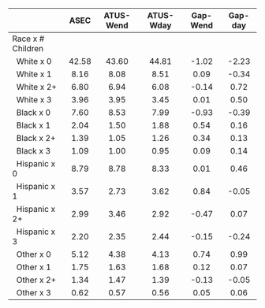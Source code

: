 
|                      |         ASEC |    ATUS-Wend |    ATUS-Wday |     Gap-Wend |      Gap-day |
| -------------------- | :----------: | :----------: | :----------: | :----------: | :----------: |
| Race x # Children    |              |              |              |              |              |
| &nbsp;&nbsp;White x 0 |        42.58 |        43.60 |        44.81 |        -1.02 |        -2.23 |
| &nbsp;&nbsp;White x 1 |         8.16 |         8.08 |         8.51 |         0.09 |        -0.34 |
| &nbsp;&nbsp;White x 2+ |         6.80 |         6.94 |         6.08 |        -0.14 |         0.72 |
| &nbsp;&nbsp;White x 3 |         3.96 |         3.95 |         3.45 |         0.01 |         0.50 |
| &nbsp;&nbsp;Black x 0 |         7.60 |         8.53 |         7.99 |        -0.93 |        -0.39 |
| &nbsp;&nbsp;Black x 1 |         2.04 |         1.50 |         1.88 |         0.54 |         0.16 |
| &nbsp;&nbsp;Black x 2+ |         1.39 |         1.05 |         1.26 |         0.34 |         0.13 |
| &nbsp;&nbsp;Black x 3 |         1.09 |         1.00 |         0.95 |         0.09 |         0.14 |
| &nbsp;&nbsp;Hispanic x 0 |         8.79 |         8.78 |         8.33 |         0.01 |         0.46 |
| &nbsp;&nbsp;Hispanic x 1 |         3.57 |         2.73 |         3.62 |         0.84 |        -0.05 |
| &nbsp;&nbsp;Hispanic x 2+ |         2.99 |         3.46 |         2.92 |        -0.47 |         0.07 |
| &nbsp;&nbsp;Hispanic x 3 |         2.20 |         2.35 |         2.44 |        -0.15 |        -0.24 |
| &nbsp;&nbsp;Other x 0 |         5.12 |         4.38 |         4.13 |         0.74 |         0.99 |
| &nbsp;&nbsp;Other x 1 |         1.75 |         1.63 |         1.68 |         0.12 |         0.07 |
| &nbsp;&nbsp;Other x 2+ |         1.34 |         1.47 |         1.39 |        -0.13 |        -0.05 |
| &nbsp;&nbsp;Other x 3 |         0.62 |         0.57 |         0.56 |         0.05 |         0.06 |

